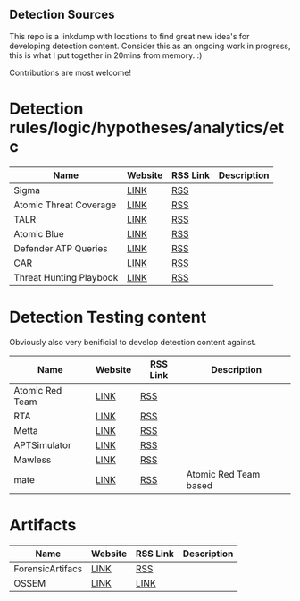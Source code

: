 ## Detection Sources

This repo is a linkdump with locations to find great new idea's for developing detection content.
Consider this as an ongoing work in progress, this is what I put together in 20mins from memory. :)

Contributions are most welcome!


# Detection rules/logic/hypotheses/analytics/etc
|Name|Website|RSS Link|Description|
|---|---|---|---|
|Sigma|[LINK](https://github.com/Neo23x0/sigma/)|[RSS](https://github.com/Neo23x0/sigma/commits/master.atom)|   |
|Atomic Threat Coverage|[LINK](https://github.com/krakow2600/atomic-threat-coverage)|[RSS](https://github.com/krakow2600/atomic-threat-coverage/commits/master.atom)|   |
|TALR|[LINK](https://github.com/SecurityRiskAdvisors/TALR)|[RSS](https://github.com/SecurityRiskAdvisors/TALR/commits/master.atom)|   |
|Atomic Blue|[LINK](https://eqllib.readthedocs.io/en/latest/atomicblue.html)|[RSS](https://github.com/endgameinc/eqllib/tree/master/eqllib/analytics/commits/master.atom)| |
|Defender ATP Queries|[LINK](https://github.com/Microsoft/WindowsDefenderATP-Hunting-Queries)|[RSS](https://github.com/Microsoft/WindowsDefenderATP-Hunting-Queries/commits/master.atom)||
|CAR|[LINK](https://car.mitre.org)|[RSS](https://github.com/mitre-attack/car/commits/master/docs/analytics.atom)||
|Threat Hunting Playbook|[LINK](https://github.com/Cyb3rWard0g/ThreatHunter-Playbook)|[RSS](https://github.com/Cyb3rWard0g/ThreatHunter-Playbook/commits/master.atom)||

# Detection Testing content
Obviously also very benificial to develop detection content against.

|Name|Website|RSS Link|Description|
|---|---|---|---|
|Atomic Red Team|[LINK](https://github.com/redcanaryco/atomic-red-team)|[RSS](https://github.com/redcanaryco/atomic-red-team/commits/master.atom)||
|RTA|[LINK](https://github.com/endgameinc/rta)|[RSS](https://github.com/endgameinc/rta/commits/master.atom)||
|Metta|[LINK](https://github.com/uber-common/metta)|[RSS](https://github.com/uber-common/metta/commits/master.atom)||
|APTSimulator|[LINK](https://github.com/NextronSystems/APTSimulator)|[RSS](https://github.com/NextronSystems/APTSimulator/commits/master.atom)||
|Mawless|[LINK](https://github.com/n0dec/MalwLess)|[RSS](https://github.com/n0dec/MalwLess/commits/master.atom)||
|mate|[LINK](https://github.com/fugawi/mate)|[RSS](https://github.com/fugawi/mate/commits/master.atom)|Atomic Red Team based|

# Artifacts
|Name|Website|RSS Link|Description|
|---|---|---|---|
|ForensicArtifacs|[LINK](https://github.com/ForensicArtifacts/artifacts)|[RSS](https://github.com/ForensicArtifacts/artifacts/commits/master/artifacts.atom)||
|OSSEM|[LINK](https://github.com/Cyb3rWard0g/OSSEM/)|[LINK](https://github.com/Cyb3rWard0g/OSSEM/commits/master.atom)||
